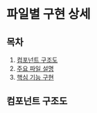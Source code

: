 # 파일별 구현 상세

## 목차
1. [컴포넌트 구조도](#컴포넌트-구조도)
2. [주요 파일 설명](#주요-파일-설명)
3. [핵심 기능 구현](#핵심-기능-구현)

## 컴포넌트 구조도
